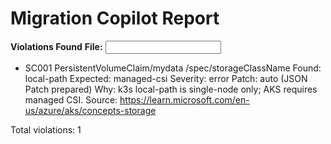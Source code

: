 # Migration Copilot Report

**Violations Found**
**File:** <input>
- SC001 PersistentVolumeClaim/mydata /spec/storageClassName
  Found: local-path
  Expected: managed-csi
  Severity: error
  Patch: auto (JSON Patch prepared)
  Why: k3s local-path is single-node only; AKS requires managed CSI.
  Source: https://learn.microsoft.com/en-us/azure/aks/concepts-storage


Total violations: 1